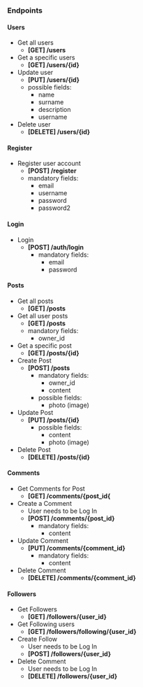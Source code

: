 ### Endpoints

#### Users
- Get all users
  - **\[GET\] /users**
- Get a specific users
  - **\[GET\] /users/{id}**
- Update user
  - **\[PUT\] /users/{id}**
  - possible fields:
    - name
    - surname
    - description
    - username
- Delete user
  - **\[DELETE\] /users/{id}**

#### Register
- Register user account
    - **\[POST\] /register**
    - mandatory fields:
        - email
        - username
        - password
        - password2
      
#### Login
- Login
    - **\[POST\] /auth/login**
        - mandatory fields:
            - email
            - password

#### Posts
- Get all posts
  - **\[GET\] /posts**
- Get all user posts
  - **\[GET\] /posts**
  - mandatory fields:
    - owner_id
- Get a specific post
    - **\[GET\] /posts/{id}**
- Create Post
    - **\[POST\] /posts**
        - mandatory fields:
            - owner_id
            - content
        - possible fields:
            - photo (image)
- Update Post
    - **\[PUT\] /posts/{id}**
        - possible fields:
            - content
            - photo (image)
- Delete Post
  - **\[DELETE\] /posts/{id}**

#### Comments
- Get Comments for Post
  - **\[GET\] /comments/{post_id{**
- Create a Comment
  - User needs to be Log In
  - **\[POST\] /comments/{post_id}**
    - mandatory fields:
      - content
- Update Comment
  - **\[PUT\] /comments/{comment_id}**
      - mandatory fields:
        - content
- Delete Comment
  - **\[DELETE\] /comments/{comment_id}**

#### Followers
- Get Followers
    - **\[GET\] /followers/{user_id}**
- Get Following users
    - **\[GET\] /followers/following/{user_id}**
- Create Follow
  - User needs to be Log In
  - **\[POST\] /followers/{user_id}**
- Delete Comment
  - User needs to be Log In
  - **\[DELETE\] /followers/{user_id}**